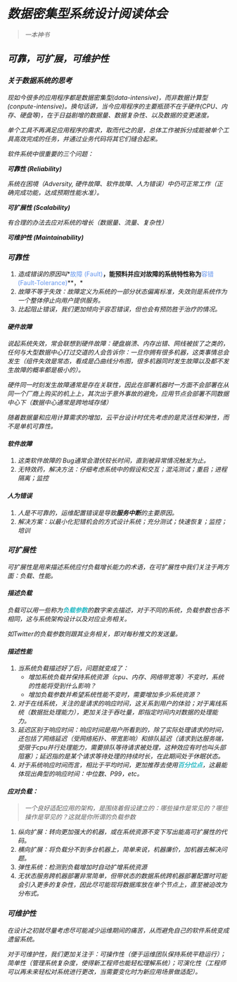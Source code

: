 # *数据密集型系统设计阅读体会*

> *一本神书*

## *可靠，可扩展，可维护性*

### *关于数据系统的思考*

*现如今很多的应用程序都是数据密集型(data-intensive)，而非数据计算型(conpute-intensive)。换句话讲，当今应用程序的主要瓶颈不在于硬件(CPU、内存、硬盘等)，在于日益剧增的数据量、数据复杂性、以及数据的变更速度。*

*单个工具不再满足应用程序的需求，取而代之的是，总体工作被拆分成能被单个工具高效完成的任务，并通过业务代码将其它们缝合起来。*

*软件系统中很重要的三个问题：*

***可靠性 (Reliability)***

*系统在困境（Adversity, 硬件故障、软件故障、人为错误）中仍可正常工作（正确完成功能，达成预期性能水准）。*

***可扩展性 (Scalability)***

*有合理的办法去应对系统的增长（数据量、流量、复杂性）*

***可维护性 (Maintainability)***



### *可靠性*

1. *造成错误的原因叫**<font color="cornflowerblue">故障 (Fault)</font>**，能预料并应对故障的系统特性称为**<font color="cornflowerblue">容错 (Fault-Tolerance)</font>**，*
2. *故障不等于失效：故障定义为系统的一部分状态偏离标准，失效则是系统作为一个整体停止向用户提供服务。*
3. *比起阻止错误，我们更加倾向于容忍错误，但也会有预防胜于治疗的情况。*

#### *硬件故障*

*说起系统失效，常会联想到硬件故障：硬盘崩溃、内存出错、网线被拔了之类的，任何与大型数据中心打过交道的人会告诉你：一旦你拥有很多机器，这类事情总会发生（组件失效是常态，看成是凸曲线分布图，很多机器同时发生故障以及都不发生故障的概率都是极小的）。*

*硬件同一时刻发生故障通常是存在关联性，因此在部署机器时一方面不会部署在从同一个厂商上购买的机上上，其次出于意外事故的避免，应用节点会部署不同数据中心下（数据中心通常是跨地域存储）*

*随着数据量和应用计算需求的增加，云平台设计时优先考虑的是灵活性和弹性，而不是单机可靠性。*



#### *软件故障*

1. *这类软件故障的 Bug通常会潜伏较长时间，直到被异常情况触发为止。*
2. *无特效药，解决方法：仔细考虑系统中的假设和交互；混沌测试；重启；进程隔离；监控*



#### *人为错误*

1. *人是不可靠的，运维配置错误是导致**服务中断**的主要原因。*
2. *解决方案：以最小化犯错机会的方式设计系统；充分测试；快速恢复；监控；培训*



### *可扩展性*

*可扩展性是用来描述系统应付负载增长能力的术语，在可扩展性中我们关注于两方面：负载、性能。*

#### *描述负载*

*负载可以用一些称为<font color="#2BBAC5">**负载参数**</font>的数字来去描述，对于不同的系统，负载参数也各不相同，这与系统架构设计以及对应业务相关。*

*如Twitter的负载参数则跟其业务相关，即对每秒推文的发送量。*



#### *描述性能*

1. *当系统负载描述好了后，问题就变成了：*
   - *增加系统负载并保持系统资源（cpu、内存、网络带宽等）不变时，系统的性能将受到什么影响？*
   - *增加负载参数并希望系统性能不变时，需要增加多少系统资源？*
2. *对于在线系统，关注的是请求的响应时间，这关系到用户的体验；对于离线系统（数据批处理能力），更加关注于吞吐量，即指定时间内对数据的处理能力。*
3. *延迟区别于响应时间：响应时间是用户所看到的，除了实际处理请求的时间，还包括了网络延迟（受网络拓扑、带宽影响）和排队延迟（请求到达服务端，受限于cpu并行处理能力，需要排队等待请求被处理，这种效应有时也叫头部阻塞）；延迟指的是某个请求等待处理的持续时长，在此期间处于休眠状态。*
4. *对于系统响应时间而言，相比于平均时间，更加推荐去使用<font color="#2BBAC5">**百分位点**</font>，这最能体现出典型的响应时间：中位数、P99，etc。*



#### *应对负载：*

> *一个良好适配应用的架构，是围绕着假设建立的：哪些操作是常见的？哪些操作是罕见的？这就是你所谓的负载参数*

1. *纵向扩展：转向更加强大的机器，或在系统资源不变下写出能高可扩展性的代码。*
2. *横向扩展：将负载分不到多台机器上，简单来说，机器廉价，加机器去解决问题。*
3. *弹性系统：检测到负载增加时自动扩增系统资源*
4. *无状态服务跨机器部署非常简单，但带状态的数据系统跨机器部署配置时可能会引入更多的复杂性，因此尽可能现将数据库放在单个节点上，直至被迫改为分布式。*



### *可维护性*

*在设计之初就尽量考虑尽可能减少运维期间的痛苦，从而避免自己的软件系统变成遗留系统。*

*对于可维护性，我们更加关注于：可操作性（便于运维团队保持系统平稳运行）；简单性（管理系统复杂度，使得新工程师也能轻松理解系统）；可演化性（工程师可以再未来轻松对系统进行更改，当需要变化时为新应用场景做适配）。*









































































































































































































